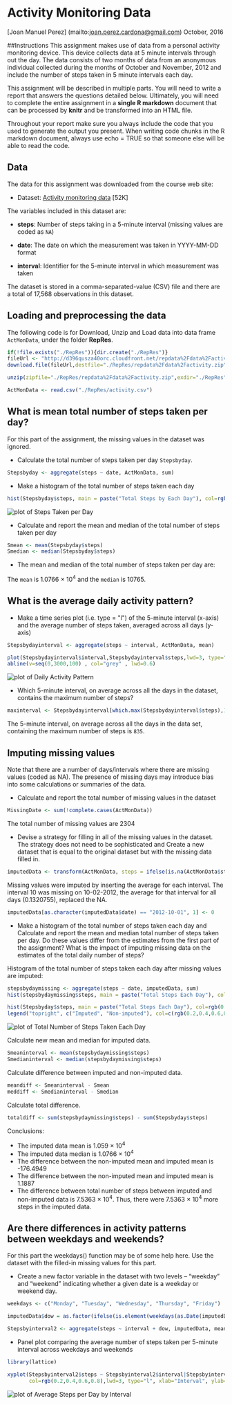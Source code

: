 # Activity Monitoring Data
[Joan Manuel Perez] (mailto:joan.perez.cardona@gmail.com)
October, 2016  

##Instructions
This assignment makes use of data from a personal activity monitoring device. This device collects data at 5 minute intervals through out the day. The data consists of two months of data from an anonymous individual collected during the months of October and November, 2012 and include the number of steps taken in 5 minute intervals each day.

This assignment will be described in multiple parts. You will need to write a report that answers the questions detailed below. Ultimately, you will need to complete the entire assignment in a **single R markdown** document that can be processed by **knitr** and be transformed into an HTML file.

Throughout your report make sure you always include the code that you used to generate the output you present. When writing code chunks in the R markdown document, always use echo = TRUE so that someone else will be able to read the code.

## Data
The data for this assignment was downloaded from the course web
site:

* Dataset: [Activity monitoring data](https://d396qusza40orc.cloudfront.net/repdata%2Fdata%2Factivity.zip) [52K]

The variables included in this dataset are:

* **steps**: Number of steps taking in a 5-minute interval (missing
    values are coded as `NA`)

* **date**: The date on which the measurement was taken in YYYY-MM-DD
    format

* **interval**: Identifier for the 5-minute interval in which
    measurement was taken

The dataset is stored in a comma-separated-value (CSV) file and there are a total of 17,568 observations in this dataset.

## Loading and preprocessing the data

The following code is for Download, Unzip and Load data into data frame `ActMonData`, under the folder  __**RepRes**__. 

```r
if(!file.exists("./RepRes")){dir.create("./RepRes")}
fileUrl <- "http://d396qusza40orc.cloudfront.net/repdata%2Fdata%2Factivity.zip"
download.file(fileUrl,destfile="./RepRes/repdata%2Fdata%2Factivity.zip",method="curl")

unzip(zipfile="./RepRes/repdata%2Fdata%2Factivity.zip",exdir="./RepRes")

ActMonData <- read.csv("./RepRes/activity.csv")
```


## What is mean total number of steps taken per day?

For this part of the assignment, the missing values in the dataset was ignored.

* Calculate the total number of steps taken per day `Stepsbyday`. 

```r
Stepsbyday <- aggregate(steps ~ date, ActMonData, sum)
```
* Make a histogram of the total number of steps taken each day

```r
hist(Stepsbyday$steps, main = paste("Total Steps by Each Day"), col=rgb(0.2,0.4,0.6,0.8), xlab="Number of Steps")
```
![plot of Steps Taken per Day](./instructions_fig/StepsbydayHist.png) 

* Calculate and report the mean and median of the total number of steps taken per day

```r
Smean <- mean(Stepsbyday$steps)
Smedian <- median(Stepsbyday$steps)
```

* The mean and median of the total number of steps taken per day are:

The `mean` is 1.0766 &times; 10<sup>4</sup> and the `median` is 10765.


## What is the average daily activity pattern?

* Make a time series plot (i.e. type = "l") of the 5-minute interval (x-axis) and the average number of steps taken, averaged across all days (y-axis)

```r
Stepsbydayinterval <- aggregate(steps ~ interval, ActMonData, mean)
```

```r
plot(Stepsbydayinterval$interval,Stepsbydayinterval$steps,lwd=3, type="l", xlab="Interval", ylab="Number of Steps",col=rgb(0.2,0.4,0.6,0.8),main="Average Number of Steps per Day by Interval")
abline(v=seq(0,3000,100) , col="grey" , lwd=0.6)
```

![plot of Daily Activity Pattern](./instructions_fig/DailyActivityPattern.png) 

* Which 5-minute interval, on average across all the days in the dataset, contains the maximum number of steps?

```r
maxinterval <- Stepsbydayinterval[which.max(Stepsbydayinterval$steps),1]
```

The 5-minute interval, on average across all the days in the data set, containing the maximum number of steps is `835`.

## Imputing missing values
Note that there are a number of days/intervals where there are missing values (coded as NA). The presence of missing days may introduce bias into some calculations or summaries of the data.

* Calculate and report the total number of missing values in the dataset

```r
MissingDate <- sum(!complete.cases(ActMonData))
```
The total number of missing values are 2304

* Devise a strategy for filling in all of the missing values in the dataset. The strategy does not need to be sophisticated and Create a new dataset that is equal to the original dataset but with the missing data filled in. 

```r
imputedData <- transform(ActMonData, steps = ifelse(is.na(ActMonData$steps), Stepsbydayinterval$steps[match(ActMonData$interval, Stepsbydayinterval$interval)], ActMonData$steps))
```
Missing values were imputed by inserting the average for each interval. The interval 10 was missing on 10-02-2012, the average for that interval for all days (0.1320755), replaced the NA.

```r
imputedData[as.character(imputedData$date) == "2012-10-01", 1] <- 0
```

* Make a histogram of the total number of steps taken each day and Calculate and report the mean and median total number of steps taken per day. Do these values differ from the estimates from the first part of the assignment? What is the impact of imputing missing data on the estimates of the total daily number of steps?

Histogram of the total number of steps taken each day after missing values are imputed:

```r
stepsbydaymissing <- aggregate(steps ~ date, imputedData, sum)
hist(stepsbydaymissing$steps, main = paste("Total Steps Each Day"), col=rgb(0.2,0.4,0.6,0.8), xlab="Number of Steps")

hist(Stepsbyday$steps, main = paste("Total Steps Each Day"), col=rgb(0.8,0.0,0.0,0.8), xlab="Number of Steps", add=T)
legend("topright", c("Imputed", "Non-imputed"), col=c(rgb(0.2,0.4,0.6,0.8), rgb(0.8,0.0,0.0,0.8)), lwd=10)
```

![plot of Total Number of Steps Taken Each Day](./instructions_fig/ImpMissingValues.png) 


Calculate new mean and median for imputed data. 

```r
Smeaninterval <- mean(stepsbydaymissing$steps)
Smedianinterval <- median(stepsbydaymissing$steps)
```

Calculate difference between imputed and non-imputed data.

```r
meandiff <- Smeaninterval - Smean
meddiff <- Smedianinterval - Smedian
```

Calculate total difference.

```r
totaldiff <- sum(stepsbydaymissing$steps) - sum(Stepsbyday$steps)
```

Conclusions:
* The imputed data mean is 1.059 &times; 10<sup>4</sup>
* The imputed data median is 1.0766 &times; 10<sup>4</sup>
* The difference between the non-imputed mean and imputed mean is -176.4949
* The difference between the non-imputed mean and imputed mean is 1.1887
* The difference between total number of steps between imputed and non-imputed data is 7.5363 &times; 10<sup>4</sup>. Thus, there were 7.5363 &times; 10<sup>4</sup> more steps in the imputed data.


## Are there differences in activity patterns between weekdays and weekends?
For this part the weekdays() function may be of some help here. Use the dataset with the filled-in missing values for this part.

* Create a new factor variable in the dataset with two levels – “weekday” and “weekend” indicating whether a given date is a weekday or weekend day.

```r
weekdays <- c("Monday", "Tuesday", "Wednesday", "Thursday", "Friday")

imputedData$dow = as.factor(ifelse(is.element(weekdays(as.Date(imputedData$date)),weekdays), "Weekday", "Weekend"))

Stepsbyinterval2 <- aggregate(steps ~ interval + dow, imputedData, mean)
```

* Panel plot comparing the average number of steps taken per 5-minute interval across weekdays and weekends

```r
library(lattice)

xyplot(Stepsbyinterval2$steps ~ Stepsbyinterval2$interval|Stepsbyinterval2$dow, main="Average Steps per Day by Interval",
       col=rgb(0.2,0.4,0.6,0.8),lwd=3, type="l", xlab="Interval", ylab="Steps",layout=c(1,2))

```

![plot of Average Steps per Day by Interval](./instructions_fig/AveStepsperDayInt.png) 
